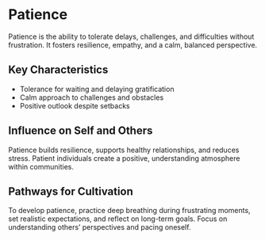 # Patience

Patience is the ability to tolerate delays, challenges, and difficulties without frustration. It fosters resilience, empathy, and a calm, balanced perspective.

## Key Characteristics

- Tolerance for waiting and delaying gratification
- Calm approach to challenges and obstacles
- Positive outlook despite setbacks

## Influence on Self and Others

Patience builds resilience, supports healthy relationships, and reduces stress. Patient individuals create a positive, understanding atmosphere within communities.

## Pathways for Cultivation

To develop patience, practice deep breathing during frustrating moments, set realistic expectations, and reflect on long-term goals. Focus on understanding others’ perspectives and pacing oneself.
